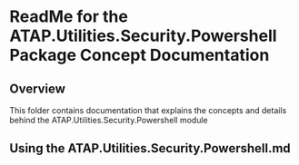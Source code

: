 # ReadMe for the ATAP.Utilities.Security.Powershell Package Concept Documentation

## Overview

This folder contains documentation that explains the concepts and details behind the ATAP.Utilities.Security.Powershell module

## Using the ATAP.Utilities.Security.Powershell.md


